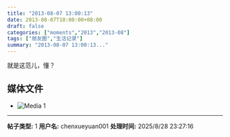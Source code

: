 ```yaml
---
title: "2013-08-07 13:00:13"
date: 2013-08-07T10:00:00+08:00
draft: false
categories: ["moments","2013","2013-08"]
tags: ["朋友圈","生活记录"]
summary: "2013-08-07 13:00:13..."
---
```


就是这范儿，懂？

## 媒体文件

- ![Media 1](/Moments/photos/2013-08-07/201308071300130.jpg)

---

**帖子类型:** 1
**用户名:** chenxueyuan001
**处理时间:** 2025/8/28 23:27:16